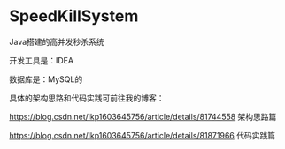 # SpeedKillSystem
Java搭建的高并发秒杀系统

开发工具是：IDEA

数据库是：MySQL的

具体的架构思路和代码实践可前往我的博客：

https://blog.csdn.net/lkp1603645756/article/details/81744558  架构思路篇

https://blog.csdn.net/lkp1603645756/article/details/81871966  代码实践篇
